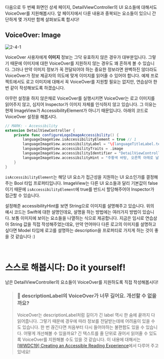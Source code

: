 
다음으로 두 번째 화면인 상세 페이지, DetailViewController의 UI 요소들에 대해서도 VoiceOver를 지원해봅시다. 앞 페이지에서 다룬 내용과 중복되는 요소들이 있으니 간단하게 몇 가지만 함께 살펴보도록 합시다! <br>


## VoiceOver: Image

![2-4-1](https://user-images.githubusercontent.com/73867548/139195562-c8d0d803-3482-47ee-8894-26bfcbafcc35.jpg)

VoiceOver 사용자에게 **이미지** 정보는 그닥 유효하지 않은 경우가 대부분입니다. 그렇기 때문에 이미지에 대한 VoiceOver를 지원하지 않는 경우도 꽤 흔하게 볼 수 있습니다. 그러나 만약 이미지 정보가 꼭 전달되어야 하는 중요한 정보라면 완벽하진 않더라도 VoiceOver가 정보 제공자의 의도에 맞게 이미지를 읽어줄 수 있어야 합니다. 예제 프로젝트에서도 로고 이미지에 대해서 꼭 VoiceOver를 지원할 필요는 없지만, 연습삼아 한 번 같이 작성해보도록 하겠습니다. <br>

아무런 설정을 하지 않은채로 VoiceOver를 실행시키면 VoiceOver는 로고 이미지를 읽어주지 않고, 심지어 Inspector가 이미지 자체를 인식하지 않고 있습니다. 그 이유는 현재 ImageView가 AccessibilityElement가 아니기 때문입니다. 아래의 코드로 VoiceOver 설정을 해봅시다.

```swift
// MARK: - Accessibility
extension DetailViewController {
    private func configureLogoImageAccessibility() {
        languageImageView.isAccessibilityElement = true // 1
        languageImageView.accessibilityLabel = "\(languageTitleLabel.text ?? "") 로고"
        languageImageView.accessibilityTraits = .image
        languageImageView.accessibilityIdentifier = "DetailViewController.languageImageView"
        languageImageView.accessibilityHint = "주황색 바탕, 오른쪽 아래로 날고있는 하얀 새" // 2
    }
}
```

`isAccessibilityElement`는 해당 UI 요소가 접근성을 지원하는 UI 요소인가를 결정해주는 Bool 타입 프로퍼티입니다. ImageView는 다른 UI 요소들과 달리 기본값이 false이기 때문에 `isAccessibilityElement`에 true를 반드시 할당해주어야 Inspector가 접근할 수 있습니다. <br>

설정해준 accessibilityHint를 보면 String으로 이미지를 설명해주고 있습니다. 위의 예시 코드는 Swift에 대한 설명인데요, 설명을 하는 방법에는 여러가지 방법이 있습니다. 보통 이미지에 보이는 요소들을 나열하는 식으로 제공합니다. 지금은 임시로 연습삼아 String 값을 직접 작성해주었는데요, 만약 언어마다 다른 로고의 이미지를 설명하고 싶다면 Model 타입에 로고를 설명하는 description을 프로퍼티로 가지게 하는 것이 좋을 것 같습니다 :) 

<br>

# 스스로 해봅시다: Do it yourself!
남은 DetailViewController의 요소들이 VoiceOver를 지원하도록 직접 작성해봅시다! 

> ### 🤔 descriptionLabel의 VoiceOver가 너무 길어요. 개선할 수 없을까요?
> VoiceOver는 descriptionLabel처럼 길이가 긴 label 역시 한 숨에 끝까지 다 읽어줍니다. 그렇기 때문에 경우에 따라 정보를 전달받는데에 어려움이 있을 수도 있습니다. 한 번 끊긴다면 처음부터 다시 들어야하는 불편함도 있을 수 있습니다. 어떻게 개선해볼 수 있을까요? 긴 텍스트를 줄 단위로 끊어서 읽어줄 수 있도록 VoiceOver를 지원해볼 수도 있을 것 같습니다. 이 내용에 대해서는 [[WWDC19] Creating an Accessible Reading Experience](https://developer.apple.com/videos/play/wwdc2019/248/)에서 다루어 주고 있네요!

<br>